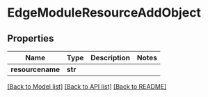 # EdgeModuleResourceAddObject

## Properties
Name | Type | Description | Notes
------------ | ------------- | ------------- | -------------
**resourcename** | **str** |  | 

[[Back to Model list]](../README.md#documentation-for-models) [[Back to API list]](../README.md#documentation-for-api-endpoints) [[Back to README]](../README.md)


